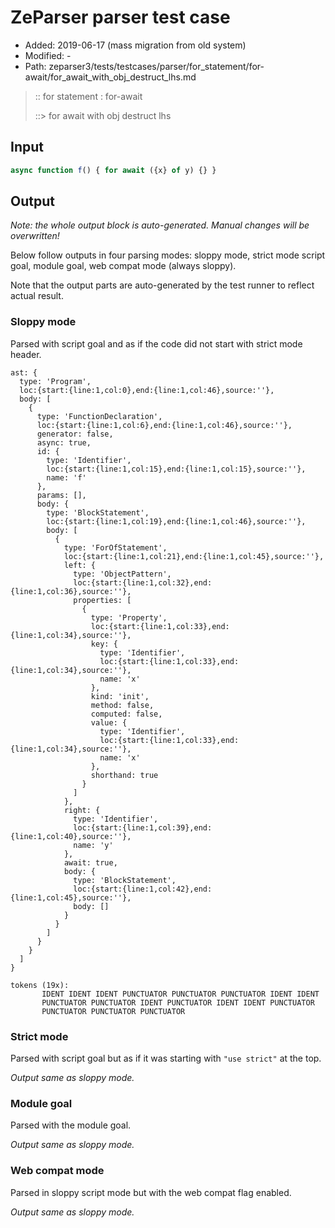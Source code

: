 # ZeParser parser test case

- Added: 2019-06-17 (mass migration from old system)
- Modified: -
- Path: zeparser3/tests/testcases/parser/for_statement/for-await/for_await_with_obj_destruct_lhs.md

> :: for statement : for-await
>
> ::> for await with obj destruct lhs

## Input

`````js
async function f() { for await ({x} of y) {} }
`````

## Output

_Note: the whole output block is auto-generated. Manual changes will be overwritten!_

Below follow outputs in four parsing modes: sloppy mode, strict mode script goal, module goal, web compat mode (always sloppy).

Note that the output parts are auto-generated by the test runner to reflect actual result.

### Sloppy mode

Parsed with script goal and as if the code did not start with strict mode header.

`````
ast: {
  type: 'Program',
  loc:{start:{line:1,col:0},end:{line:1,col:46},source:''},
  body: [
    {
      type: 'FunctionDeclaration',
      loc:{start:{line:1,col:6},end:{line:1,col:46},source:''},
      generator: false,
      async: true,
      id: {
        type: 'Identifier',
        loc:{start:{line:1,col:15},end:{line:1,col:15},source:''},
        name: 'f'
      },
      params: [],
      body: {
        type: 'BlockStatement',
        loc:{start:{line:1,col:19},end:{line:1,col:46},source:''},
        body: [
          {
            type: 'ForOfStatement',
            loc:{start:{line:1,col:21},end:{line:1,col:45},source:''},
            left: {
              type: 'ObjectPattern',
              loc:{start:{line:1,col:32},end:{line:1,col:36},source:''},
              properties: [
                {
                  type: 'Property',
                  loc:{start:{line:1,col:33},end:{line:1,col:34},source:''},
                  key: {
                    type: 'Identifier',
                    loc:{start:{line:1,col:33},end:{line:1,col:34},source:''},
                    name: 'x'
                  },
                  kind: 'init',
                  method: false,
                  computed: false,
                  value: {
                    type: 'Identifier',
                    loc:{start:{line:1,col:33},end:{line:1,col:34},source:''},
                    name: 'x'
                  },
                  shorthand: true
                }
              ]
            },
            right: {
              type: 'Identifier',
              loc:{start:{line:1,col:39},end:{line:1,col:40},source:''},
              name: 'y'
            },
            await: true,
            body: {
              type: 'BlockStatement',
              loc:{start:{line:1,col:42},end:{line:1,col:45},source:''},
              body: []
            }
          }
        ]
      }
    }
  ]
}

tokens (19x):
       IDENT IDENT IDENT PUNCTUATOR PUNCTUATOR PUNCTUATOR IDENT IDENT
       PUNCTUATOR PUNCTUATOR IDENT PUNCTUATOR IDENT IDENT PUNCTUATOR
       PUNCTUATOR PUNCTUATOR PUNCTUATOR
`````

### Strict mode

Parsed with script goal but as if it was starting with `"use strict"` at the top.

_Output same as sloppy mode._

### Module goal

Parsed with the module goal.

_Output same as sloppy mode._

### Web compat mode

Parsed in sloppy script mode but with the web compat flag enabled.

_Output same as sloppy mode._
